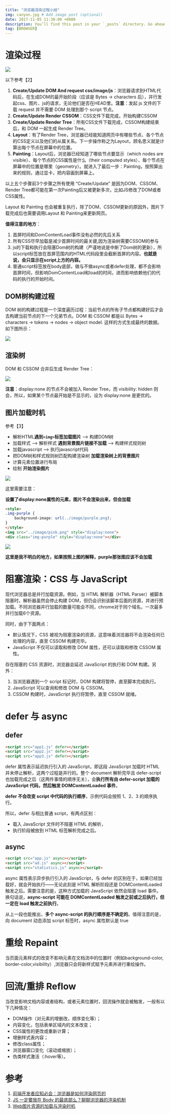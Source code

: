 ```yaml
---
title: "浏览器渲染过程小结"
img: canyon.jpg # Add image post (optional)
date: 2017-11-05 11:30:00 +0800
description: You’ll find this post in your `_posts` directory. Go ahead and edit it and re-build the site to see your changes. # Add post description (optional)
tag: [BROWSER]
---
```


# 渲染过程
![](http://mmbiz.qpic.cn/mmbiz_jpg/zPh0erYjkib2bsVdjOuFlloia1GkjzgwkcwZNU3ncVFK6UTzJvoDJdZdyQqmfo3kPaJWHG5Phy8g28l5rtwKR9Eg/640?wx_fmt=jpeg&tp=webp&wxfrom=5&wx_lazy=1)

以下参考【2】

1. **Create/Update DOM And request css/image/js**：浏览器请求到HTML代码后，在生成DOM的最开始阶段（应该是 Bytes → characters 后），并行发起css、图片、js的请求，无论他们是否在HEAD里。**注意**：发起 js 文件的下载 request 并不需要 DOM 处理到那个 script 节点。
2. **Create/Update Render CSSOM**：CSS文件下载完成，开始构建CSSOM
3. **Create/Update Render Tree**：所有CSS文件下载完成，CSSOM构建结束后，和 DOM 一起生成 Render Tree。
4. **Layout**：有了Render Tree，浏览器已经能知道网页中有哪些节点、各个节点的CSS定义以及他们的从属关系。下一步操作称之为Layout，顾名思义就是计算出每个节点在屏幕中的位置。
5. **Painting**：Layout后，浏览器已经知道了哪些节点要显示（which nodes are visible）、每个节点的CSS属性是什么（their computed styles）、每个节点在屏幕中的位置是哪里（geometry）。就进入了最后一步：Painting，按照算出来的规则，通过显卡，把内容画到屏幕上。

以上五个步骤前3个步骤之所有使用 “Create/Update” 是因为DOM、CSSOM、Render Tree都可能在第一次Painting后又被更新多次，比如JS修改了DOM或者CSS属性。

Layout 和 Painting 也会被重复执行，除了DOM、CSSOM更新的原因外，图片下载完成后也需要调用Layout 和 Painting来更新网页。

**值得注意的地方**：

1. 首屏时间和DomContentLoad事件没有必然的先后关系
2. 所有CSS尽早加载是减少首屏时间的最关键,因为渲染树需要CSSOM的参与
3. js的下载和执行会阻塞Dom树的构建（严谨地说是中断了Dom树的更新），所以script标签放在首屏范围内的HTML代码段里会截断首屏的内容。**也就是说，会只显示在script上方的内容。**
4. 普通script标签放在body底部，做与不做async或者defer处理，都不会影响首屏时间，但影响DomContentLoad和load的时间，进而影响依赖他们的代码的执行的开始时间。

## DOM树构建过程

DOM 树的构建过程是一个深度遍历过程：当前节点的所有子节点都构建好后才会去构建当前节点的下一个兄弟节点。DOM 和 CSSOM 都是以 Bytes → characters → tokens → nodes → object model. 这样的方式生成最终的数据。如下图所示：

![]({{site.url}}/assets/img/browser-render/DOM-tree.png)

## 渲染树
DOM 和 CSSOM 合并后生成 Render Tree：

![]({{site.url}}/assets/img/browser-render/render-tree.png)

**注意**：display:none 的节点不会被加入 Render Tree，而 visibility: hidden 则会，所以，如果某个节点最开始是不显示的，设为 display:none 是更优的。

## 图片加载时机

参考【3】

* 解析HTML**遇到`<img>`标签加载图片** —> 构建DOM树
* 加载样式 —> 解析样式 **遇到背景图片链接不加载** —> 构建样式规则树
* 加载javascript —> 执行javascript代码
* 把DOM树和样式规则树匹配构建渲染树 **加载渲染树上的背景图片**
* 计算元素位置进行布局
* 绘制 **开始渲染图片**

![]({{site.url}}/assets/img/browser-render/img-load-time.png)

这里需要注意：

**设置了display:none属性的元素，图片不会渲染出来，但会加载**

```html
<style>
.img-purple {
    background-image: url(../image/purple.png);
}
</style>
<img src="../image/pink.png" style="display:none">
<div class="img-purple" style="display:none"></div>
```

![]({{site.url}}/assets/img/browser-render/display-none-img.png)

**这里是我不明白的地方，如果按照上图的解释，purple那张图应该不会加载**

# 阻塞渲染：CSS 与 JavaScript

现代浏览器总是并行加载资源。例如，当 HTML 解析器（HTML Parser）被脚本阻塞时，解析器虽然会停止构建 DOM，但仍会识别该脚本后面的资源，并进行预加载。不同浏览器并行加载的数量可能会不同，chrome对于同个域名，一次最多并行加载6个资源。

同时，由于下面两点：

*	默认情况下，CSS 被视为阻塞渲染的资源，这意味着浏览器将不会渲染任何已处理的内容，直至 CSSOM 构建完毕。
*	JavaScript 不仅可以读取和修改 DOM 属性，还可以读取和修改 CSSOM 属性。 

存在阻塞的 CSS 资源时，浏览器会延迟 JavaScript 的执行和 DOM 构建。另外：

1.	当浏览器遇到一个 script 标记时，DOM 构建将暂停，直至脚本完成执行。
2.	JavaScript 可以查询和修改 DOM 与 CSSOM。
3.	CSSOM 构建时，JavaScript 执行将暂停，直至 CSSOM 就绪。 

# defer 与 async
## defer

```html
<script src="app1.js" defer></script>
<script src="app2.js" defer></script>
<script src="app3.js" defer></script>
```
defer 属性表示延迟执行引入的 JavaScript，即这段 JavaScript 加载时 HTML 并未停止解析，这两个过程是并行的。整个 document 解析完毕且 defer-script 也加载完成之后（这两件事情的顺序无关），会**执行所有由 defer-script 加载的 JavaScript 代码，然后触发 DOMContentLoaded 事件**。

**defer 不会改变 script 中代码的执行顺序**，示例代码会按照 1、2、3 的顺序执行。

所以，defer 与相比普通 script，有两点区别：

* 载入 JavaScript 文件时不阻塞 HTML 的解析，
* 执行阶段被放到 HTML 标签解析完成之后。

## async

```html
<script src="app.js" async></script>
<script src="ad.js" async></script>
<script src="statistics.js" async></script>
```

async 属性表示异步执行引入的 JavaScript，与 defer 的区别在于，如果已经加载好，就会开始执行——无论此刻是 HTML 解析阶段还是 DOMContentLoaded 触发之后。需要注意的是，这种方式加载的 JavaScript 依然会阻塞 load 事件。换句话说，**async-script 可能在 DOMContentLoaded 触发之前或之后执行，但一定在 load 触发之前执行**。

从上一段也能推出，**多个 async-script 的执行顺序是不确定的**。值得注意的是，向 document 动态添加 script 标签时，async 属性默认是 true

# 重绘 Repaint

当页面元素样式的改变不影响元素在文档流中的位置时（例如background-color, border-color,visibility）,浏览器只会将新样式赋予元素并进行重绘操作。

# 回流/重排 Reflow

当改变影响文档内容或者结构，或者元素位置时，回流操作就会被触发，一般有以下几种情况：

* DOM操作（对元素的增删改，顺序变化等）；
* 内容变化，包括表单区域内的文本改变；
* CSS属性的更改或重新计算；
* 增删样式表内容；
* 修改class属性；
* 浏览器窗口变化（滚动或缩放）；
* 伪类样式激活（:hover等）。 

# 参考
1. [前端开发者应知必会：浏览器是如何渲染网页的](https://mp.weixin.qq.com/s/1XDgtEFb_6YHxcdJQ92rbg)
2. [JS 一定要放在 Body 的最底部么？聊聊浏览器的渲染机制](https://mp.weixin.qq.com/s/I9IgzC_NvKLP2-TmuDTSKQ)
3. [Web图片资源的加载与渲染时机](https://mp.weixin.qq.com/s/1neKv_knMnnzb1hyRx789Q)

